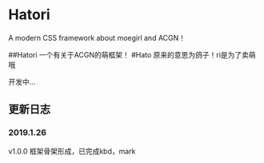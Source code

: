 # Hatori
A modern CSS framework about moegirl and ACGN！


##Hatori 一个有关于ACGN的萌框架！
#Hato 原来的意思为鸽子！ri是为了卖萌哦

开发中...
## 更新日志
### 2019.1.26
v1.0.0
框架骨架形成，已完成kbd，mark

